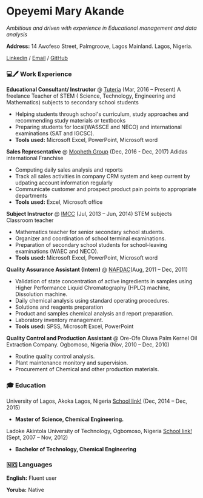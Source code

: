 # Opeyemi Mary Akande

*Ambitious and driven with experience in Educational management and data analysis*

**Address:**
14 Awofeso Street, Palmgroove, Lagos Mainland. Lagos, Nigeria.

[Linkedin](https://www.linkedin.com/in/opeyemiakande) / <a href="mailto:akande.om@gmail.com">Email</a> / [GitHub](https://github.com/Akandeopeyemi)

### 💻🖊️ Work Experience

**Educational Consultant/ Instructor** @ [Tuteria](https://www.tuteria.com/s/hometutors?gclid=CjwKCAiAgJWABhArEiwAmNVTB8GHjyxN3Vcb46zSGUd0EZ5m4H3Olwt-D9vKG5DKUmIBxjichlrxYhoCPEwQAvD_BwE) (Mar, 2016 – Present)
A freelance Teacher of STEM ( Science, Technology, Engineering and 
Mathematics) subjects to secondary school students
- Helping students through school's curriculum, study approaches and recommending study materials or textbooks
- Preparing students for local(WASSCE and NECO) and international examinations (SAT and IGCSC).
- **Tools used:** Microsoft Excel, PowerPoint, Microsoft word


**Sales Representative** @ [Mopheth Group](http://www.mophethgroup.com/) (Dec, 2016 - Dec, 2017) Adidas international Franchise 
- Computing daily sales analysis and reports
- Track all sales activities in company CRM system and keep current by udpating account information regularly
- Communicate customer and prospect product pain points to appropriate departments
- **Tools used:** Excel, Microsoft office

**Subject Instructor** @ [IMCC](https://www.nappsng.org/schools/13693/) (Jul, 2013 – Jun, 2014) STEM subjects Classroom teacher
- Mathematics teacher for senior secondary school students.
- Organizer and coordination of school terminal examinations.
- Preparation of secondary school students for school-leaving examinations (WAEC and 
NECO).
- **Tools used:** Microsoft Excel, PowerPoint, Microsoft word

**Quality Assurance Assistant (Intern)** @ [NAFDAC](https://www.nafdac.gov.ng/)(Aug, 2011 – Dec, 2011)
- Validation of state concentration of active ingredients in samples using Higher Performance Liquid Chromatography (HPLC) machine, Dissolution machine.
- Daily chemical analysis using standard operating procedures.
- Solutions and reagents preparation
- Product and samples chemical analysis and report preparation.
- Laboratory inventory management.
- **Tools used:** SPSS, Microsoft Excel, PowerPoint

**Quality Control and Production Assistant** @ Ore-Ofe Oluwa Palm Kernel Oil Extraction Company. Ogbomoso, Nigeria (Nov, 2010 – Dec, 2010)
- Routine quality control analysis.
- Plant maintenance monitory and supervision.
- Procurement of Chemical and other production materials.

### 🎓 Education

University of Lagos, Akoka Lagos, Nigeria [School link!](http://spgs.unilag.edu.ng/) (Dec, 2014 – Dec, 2015)

- **Master of Science, Chemical Engineering.**

Ladoke Akintola University of Technology, Ogbomoso, Nigeria [School link!](https://www.lautech.edu.ng/) (Sept, 2007 – Nov, 2012)

- **Bachelor of Technology, Chemical Engineering**

### 🇳🇬 Languages

**English:** Fluent user

**Yoruba:** Native
